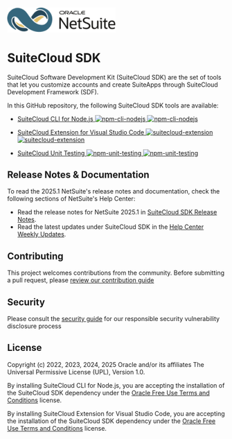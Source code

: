 <p align="left"><a href="#"><img width="250" src="resources/netsuite_logo_simplified.png"></a></p>

# SuiteCloud SDK
SuiteCloud Software Development Kit (SuiteCloud SDK) are the set of tools that let you customize accounts and create SuiteApps through SuiteCloud Development Framework (SDF).

In this GitHub repository, the following SuiteCloud SDK tools are available:
- [SuiteCloud CLI for Node.js](./packages/node-cli)<a href="https://www.npmjs.com/package/@oracle/suitecloud-cli">
    <img src="https://img.shields.io/npm/dm/@oracle/suitecloud-cli.svg" alt="npm-cli-nodejs"/>
    <img src="https://img.shields.io/npm/v/@oracle/suitecloud-cli.svg" alt="npm-cli-nodejs"/>
</a>

- [SuiteCloud Extension for Visual Studio Code](./packages/vscode-extension)<a href="https://marketplace.visualstudio.com/items?itemName=Oracle.suitecloud-vscode-extension">
    <img src="https://img.shields.io/visual-studio-marketplace/i/oracle.suitecloud-vscode-extension.svg" alt="suitecloud-extension"/>
    <img src="https://img.shields.io/visual-studio-marketplace/v/oracle.suitecloud-vscode-extension.svg" alt="suitecloud-extension"/>
</a>

- [SuiteCloud Unit Testing](./packages/unit-testing)<a href="https://www.npmjs.com/package/@oracle/suitecloud-unit-testing">
    <img src="https://img.shields.io/npm/dm/@oracle/suitecloud-unit-testing.svg" alt="npm-unit-testing"/>
    <img src="https://img.shields.io/npm/v/@oracle/suitecloud-unit-testing.svg" alt="npm-unit-testing"/>
</a>

## Release Notes & Documentation
To read the 2025.1 NetSuite's release notes and documentation, check the following sections of NetSuite's Help Center:
- Read the release notes for NetSuite 2025.1 in [SuiteCloud SDK Release Notes](https://docs.oracle.com/en/cloud/saas/netsuite/ns-online-help/section_1558730192.html). 
- Read the latest updates under SuiteCloud SDK in the [Help Center Weekly Updates](https://docs.oracle.com/en/cloud/saas/netsuite/ns-online-help/chapter_3798389663.html).


## Contributing
This project welcomes contributions from the community. Before submitting a pull request, please [review our contribution guide](./CONTRIBUTING.md)


## Security
Please consult the [security guide](./SECURITY.md) for our responsible security vulnerability disclosure process


## License
Copyright (c) 2022, 2023, 2024, 2025 Oracle and/or its affiliates The Universal Permissive License (UPL), Version 1.0.

By installing SuiteCloud CLI for Node.js, you are accepting the installation of the SuiteCloud SDK dependency under the [Oracle Free Use Terms and Conditions](https://www.oracle.com/downloads/licenses/oracle-free-license.html) license.

By installing SuiteCloud Extension for Visual Studio Code, you are accepting the installation of the SuiteCloud SDK dependency under the [Oracle Free Use Terms and Conditions](https://www.oracle.com/downloads/licenses/oracle-free-license.html) license.
